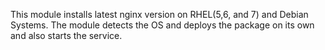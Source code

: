 This module installs latest nginx version on RHEL(5,6, and 7) and Debian Systems. 
The module detects the OS and deploys the package on its own and also starts the service.
